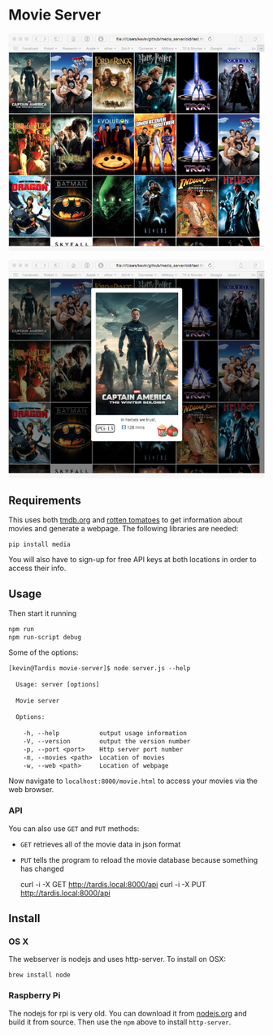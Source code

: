 # Movie Server

![webpage](./images/webpage.png)

![modal](./images/modal.png)

## Requirements

This uses both [tmdb.org](http:tmdb.org) and [rotten tomatoes](http://rottentomatoes.com)
to get information about movies and generate a webpage. The following libraries are needed:

	pip install media

You will also have to sign-up for free API keys at both locations in order to access 
their info.

## Usage

Then start it running

	npm run
	npm run-script debug

Some of the options:

	[kevin@Tardis movie-server]$ node server.js --help

	  Usage: server [options]

	  Movie server

	  Options:

		-h, --help           output usage information
		-V, --version        output the version number
		-p, --port <port>    Http server port number
		-m, --movies <path>  Location of movies
		-w, --web <path>     Location of webpage

Now navigate to `localhost:8000/movie.html` to access your movies via the web browser.

### API

You can also use `GET` and `PUT` methods:

* `GET` retrieves all of the movie data in json format
* `PUT` tells the program to reload the movie database because something has changed 

	curl -i -X GET http://tardis.local:8000/api 
	curl -i -X PUT http://tardis.local:8000/api 

## Install

### OS X

The webserver is nodejs and uses http-server. To install on OSX:

	brew install node

### Raspberry Pi

The nodejs for rpi is very old. You can download it from [nodejs.org](http://nodejs.org) 
and build it from source. Then use the `npm` above to install `http-server`. 


